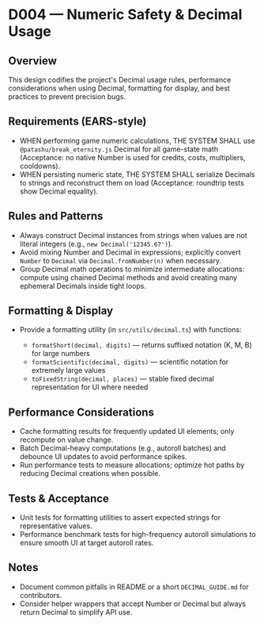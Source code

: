 # D004 — Numeric Safety & Decimal Usage

## Overview

This design codifies the project's Decimal usage rules, performance considerations when using Decimal, formatting for display, and best practices to prevent precision bugs.

## Requirements (EARS-style)

- WHEN performing game numeric calculations, THE SYSTEM SHALL use `@patashu/break_eternity.js` Decimal for all game-state math (Acceptance: no native Number is used for credits, costs, multipliers, cooldowns).
- WHEN persisting numeric state, THE SYSTEM SHALL serialize Decimals to strings and reconstruct them on load (Acceptance: roundtrip tests show Decimal equality).

## Rules and Patterns

- Always construct Decimal instances from strings when values are not literal integers (e.g., `new Decimal('12345.67')`).
- Avoid mixing Number and Decimal in expressions; explicitly convert `Number` to `Decimal` via `Decimal.fromNumber(n)` when necessary.
- Group Decimal math operations to minimize intermediate allocations: compute using chained Decimal methods and avoid creating many ephemeral Decimals inside tight loops.

## Formatting & Display

- Provide a formatting utility (in `src/utils/decimal.ts`) with functions:

  - `formatShort(decimal, digits)` — returns suffixed notation (K, M, B) for large numbers
  - `formatScientific(decimal, digits)` — scientific notation for extremely large values
  - `toFixedString(decimal, places)` — stable fixed decimal representation for UI where needed

## Performance Considerations

- Cache formatting results for frequently updated UI elements; only recompute on value change.
- Batch Decimal-heavy computations (e.g., autoroll batches) and debounce UI updates to avoid performance spikes.
- Run performance tests to measure allocations; optimize hot paths by reducing Decimal creations when possible.

## Tests & Acceptance

- Unit tests for formatting utilities to assert expected strings for representative values.
- Performance benchmark tests for high-frequency autoroll simulations to ensure smooth UI at target autoroll rates.

## Notes

- Document common pitfalls in README or a short `DECIMAL_GUIDE.md` for contributors.
- Consider helper wrappers that accept Number or Decimal but always return Decimal to simplify API use.
